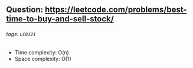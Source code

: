 ## Question: https://leetcode.com/problems/best-time-to-buy-and-sell-stock/
###### tags: `LC0121`

* Time complexity: O(n)
* Space complexity: O(1)